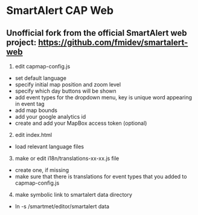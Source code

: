 # SmartAlert CAP Web

## Unofficial fork from the official SmartAlert web project: https://github.com/fmidev/smartalert-web

1. edit capmap-config.js 
  * set default language
  * specify initial map position and zoom level
  * specify which day buttons will be shown
  * add event types for the dropdown menu, key is unique word appearing in event tag
  * add map bounds
  * add your google analytics id
  * create and add your MapBox access token (optional)

2. edit index.html
  * load relevant language files

3. make or edit i18n/translations-xx-xx.js file
  * create one, if missing
  * make sure that there is translations for event types that you
    added to capmap-config.js

4. make symbolic link to smartalert data directory
  * ln -s /smartmet/editor/smartalert data

